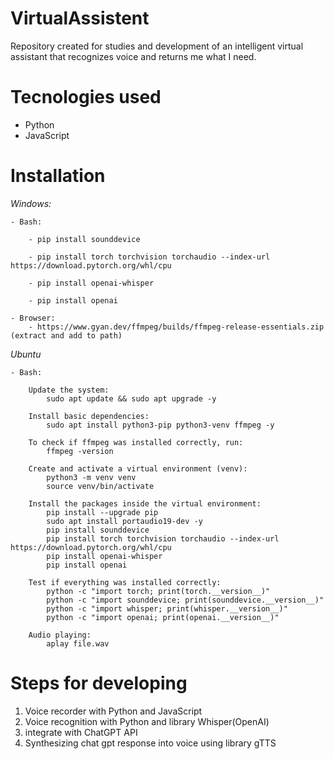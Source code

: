 # VirtualAssistent
Repository created for studies and development of an intelligent virtual assistant that recognizes voice and returns me what I need.

# Tecnologies used
- Python
- JavaScript

# Installation
*Windows:*

    - Bash:

        - pip install sounddevice

        - pip install torch torchvision torchaudio --index-url https://download.pytorch.org/whl/cpu

        - pip install openai-whisper

        - pip install openai

    - Browser:
        - https://www.gyan.dev/ffmpeg/builds/ffmpeg-release-essentials.zip (extract and add to path)

*Ubuntu*

    - Bash:

        Update the system:
            sudo apt update && sudo apt upgrade -y

        Install basic dependencies:
            sudo apt install python3-pip python3-venv ffmpeg -y

        To check if ffmpeg was installed correctly, run:
            ffmpeg -version

        Create and activate a virtual environment (venv):
            python3 -m venv venv
            source venv/bin/activate

        Install the packages inside the virtual environment:
            pip install --upgrade pip
            sudo apt install portaudio19-dev -y
            pip install sounddevice
            pip install torch torchvision torchaudio --index-url https://download.pytorch.org/whl/cpu
            pip install openai-whisper
            pip install openai

        Test if everything was installed correctly:
            python -c "import torch; print(torch.__version__)"
            python -c "import sounddevice; print(sounddevice.__version__)"
            python -c "import whisper; print(whisper.__version__)"
            python -c "import openai; print(openai.__version__)"
    
        Audio playing:
            aplay file.wav


# Steps for developing
1. Voice recorder with Python and JavaScript
2. Voice recognition with Python and library Whisper(OpenAI)
3. integrate with ChatGPT API
4. Synthesizing chat gpt response into voice using library gTTS